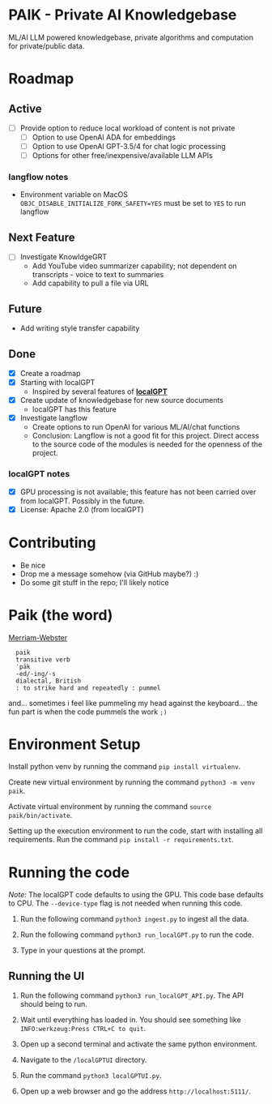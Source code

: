 <!-- markdownlint front_matter_title="" -->

# PAIK - Private AI Knowledgebase

ML/AI LLM powered knowledgebase, private algorithms and computation for private/public data.

# Roadmap

## Active

- [ ] Provide option to reduce local workload of content is not private
  - [ ] Option to use OpenAI ADA for embeddings
  - [ ] Option to use OpenAI GPT-3.5/4 for chat logic processing
  - [ ] Options for other free/inexpensive/available LLM APIs

### langflow notes

- Environment variable on MacOS `OBJC_DISABLE_INITIALIZE_FORK_SAFETY=YES` must be set to `YES` to run langflow

## Next Feature

- [ ] Investigate KnowldgeGRT
  - Add YouTube video summarizer capability; not dependent on transcripts - voice to text to summaries
  - Add capability to pull a file via URL

## Future

- Add writing style transfer capability

## Done

- [X] Create a roadmap
- [X] Starting with localGPT
  - Inspired by several features of [**localGPT**](<https://github.com/PromtEngineer/localGPT>)
- [X] Create update of knowledgebase for new source documents
  - localGPT has this feature
- [X] Investigate langflow
  - Create options to run OpenAI for various ML/AI/chat functions
  - Conclusion: Langflow is not a good fit for this project. Direct access to the source code of the modules is needed for the openness of the project.

### localGPT notes

- [X] GPU processing is not available; this feature has not been carried over from localGPT. Possibly in the future.
- [X] License: Apache 2.0 (from localGPT)

# Contributing

- Be nice
- Drop me a message somehow (via GitHub maybe?) :)
- Do some git stuff in the repo; I'll likely notice

# Paik (the word)

[Merriam-Webster](<https://www.merriam-webster.com/dictionary/paik>)

  ```text
    paik
    transitive verb
    ˈpāk
    -ed/-ing/-s
    dialectal, British
    : to strike hard and repeatedly : pummel
  ```

and... sometimes i feel like pummeling my head against the keyboard... the fun part is when the code pummels the work ```;)```

# Environment Setup

Install python venv by running the command `pip install virtualenv`.

Create new virtual environment by running the command `python3 -m venv paik`.

Activate virtual environment by running the command `source paik/bin/activate`. 

Setting up the execution environment to run the code, start with installing all requirements. Run the command `pip install -r requirements.txt`.

# Running the code

*Note:* The localGPT code defaults to using the GPU. This code base defaults to CPU. The `--device-type` flag is not needed when running this code. 

1. Run the following command `python3 ingest.py` to ingest all the data.

2. Run the following command `python3 run_localGPT.py` to run the code.

3. Type in your questions at the prompt.

## Running the UI

1. Run the following command `python3 run_localGPT_API.py`. The API should being to run.

2. Wait until everything has loaded in. You should see something like `INFO:werkzeug:Press CTRL+C to quit`.

3. Open up a second terminal and activate the same python environment.

4. Navigate to the `/localGPTUI` directory.

5. Run the command `python3 localGPTUI.py`.

6. Open up a web browser and go the address `http://localhost:5111/`.

